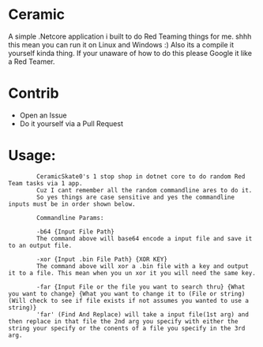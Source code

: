 # Ceramic
A simple .Netcore application i built to do Red Teaming things for me. shhh this mean you can run it on Linux and Windows :)
Also its a compile it yourself kinda thing. If your unaware of how to do this please Google it like a Red Teamer.

# Contrib

- Open an Issue
- Do it yourself via a Pull Request


# Usage:
            CeramicSkate0's 1 stop shop in dotnet core to do random Red Team tasks via 1 app.  
            Cuz I cant remember all the random commandline ares to do it.      
            So yes things are case sensitive and yes the commandline inputs must be in order shown below.

            Commandline Params:

            -b64 {Input File Path}
            The command above will base64 encode a input file and save it to an output file.

            -xor {Input .bin File Path} {XOR KEY}
            The command above will xor a .bin file with a key and output it to a file. This mean when you un xor it you will need the same key.

            -far {Input File or the file you want to search thru} {What you want to change} {What you want to change it to (File or string)(Will check to see if file exists if not assumes you wanted to use a string)}
            'far' (Find And Replace) will take a input file(1st arg) and then replace in that file the 2nd arg you specify with either the string your specify or the conents of a file you specify in the 3rd arg.

              


